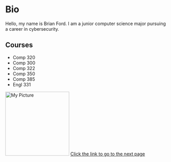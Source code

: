 <!DOCTYPE html>
<html>
<head>
    <title>index</title>
</head>
<body>

<h1>Bio</h1>

<p>Hello, my name is Brian Ford. I am a junior computer science major pursuing a career in cybersecurity.</p>

<h2>Courses</h2>

<ul>
    <li>Comp 320</li>
    <li>Comp 300</li>
    <li>Comp 322</li>
    <li>Comp 350</li>
    <li>Comp 385</li>
    <li>Engl 331</li>
</ul>

<img src="img/MyPicture.jpg" alt="My Picture" width="200">
<a href="introduction.html">Click the link to go to the next page</a>

</body>
</html>
